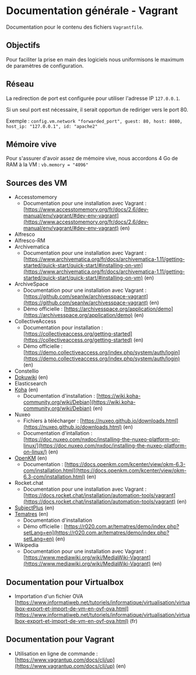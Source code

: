 # Documentation générale - Vagrant

Documentation pour le contenu des fichiers `Vagrantfile`.

## Objectifs

Pour faciliter la prise en main des logiciels nous uniformisons le maximum de paramètres de configuration.

## Réseau

La redirection de port est configurée pour utiliser l'adresse IP `127.0.0.1`.

Si un seul port est nécessaire, il serait opportun de rediriger vers le port 80.

Exemple : `config.vm.network "forwarded_port", guest: 80, host: 8080, host_ip: "127.0.0.1", id: "apache2"`

## Mémoire vive

Pour s'assurer d'avoir assez de mémoire vive, nous accordons 4 Go de RAM à la VM : `vb.memory = "4096"`

## Sources des VM

* Accesstomemory
  * Documentation pour une installation avec Vagrant : [https://www.accesstomemory.org/fr/docs/2.6/dev-manual/env/vagrant/#dev-env-vagrant](https://www.accesstomemory.org/fr/docs/2.6/dev-manual/env/vagrant/#dev-env-vagrant) (en)
* Alfresco
* Alfresco-RM
* Archivematica
  * Documentation pour une installation avec Vagrant : [https://www.archivematica.org/fr/docs/archivematica-1.11/getting-started/quick-start/quick-start/#installing-on-vm](https://www.archivematica.org/fr/docs/archivematica-1.11/getting-started/quick-start/quick-start/#installing-on-vm) (en)
* ArchiveSpace
  * Documentation pour une installation avec Vagrant : [https://github.com/seanlw/archivesspace-vagrant](https://github.com/seanlw/archivesspace-vagrant) (en)
  * Démo officielle : [https://archivesspace.org/application/demo](https://archivesspace.org/application/demo) (en)
* CollectiveAccess
  * Documentation pour installation : [https://collectiveaccess.org/getting-started](https://collectiveaccess.org/getting-started) (en)
  * Démo officielle : [https://demo.collectiveaccess.org/index.php/system/auth/login](https://demo.collectiveaccess.org/index.php/system/auth/login) (en)
* Constellio
* [Dokuwiki](https://www.dokuwiki.org/dokuwiki) (en)
* Elasticsearch
* [Koha](https://koha-community.org/) (en)
  * Documentation d'installation : [https://wiki.koha-community.org/wiki/Debian](https://wiki.koha-community.org/wiki/Debian) (en)
* Nuxeo
  * Fichiers à télécharger : [https://nuxeo.github.io/downloads.html](https://nuxeo.github.io/downloads.html) (en)
  * Documentation d'intallation : [https://doc.nuxeo.com/nxdoc/installing-the-nuxeo-platform-on-linux/](https://doc.nuxeo.com/nxdoc/installing-the-nuxeo-platform-on-linux/) (en)
* [OpenKM](https://www.openkm.com/) (en)
  * Documentation : [https://docs.openkm.com/kcenter/view/okm-6.3-com/installation.html](https://docs.openkm.com/kcenter/view/okm-6.3-com/installation.html) (en)
* Rocket.chat
  * Documentation pour une installation avec Vagrant : [https://docs.rocket.chat/installation/automation-tools/vagrant](https://docs.rocket.chat/installation/automation-tools/vagrant) (en)
* [SubjectPlus](http://www.subjectsplus.com/) (en)
* [Tematres](https://www.vocabularyserver.com/) (en)
  * Documentation d'installation
  * Démo officielle : [https://r020.com.ar/tematres/demo/index.php?setLang=en](https://r020.com.ar/tematres/demo/index.php?setLang=en) (en)
* Wikipedia
  * Documentation pour une installation avec Vagrant : [https://www.mediawiki.org/wiki/MediaWiki-Vagrant](https://www.mediawiki.org/wiki/MediaWiki-Vagrant) (en)

## Documentation pour Virtualbox

* Importation d'un fichier OVA [https://www.informatiweb.net/tutoriels/informatique/virtualisation/virtualbox-export-et-import-de-vm-en-ovf-ova.html](https://www.informatiweb.net/tutoriels/informatique/virtualisation/virtualbox-export-et-import-de-vm-en-ovf-ova.html) (fr)

## Documentation pour Vagrant

* Utilisation en ligne de commande : [https://www.vagrantup.com/docs/cli/up](https://www.vagrantup.com/docs/cli/up) (en)
